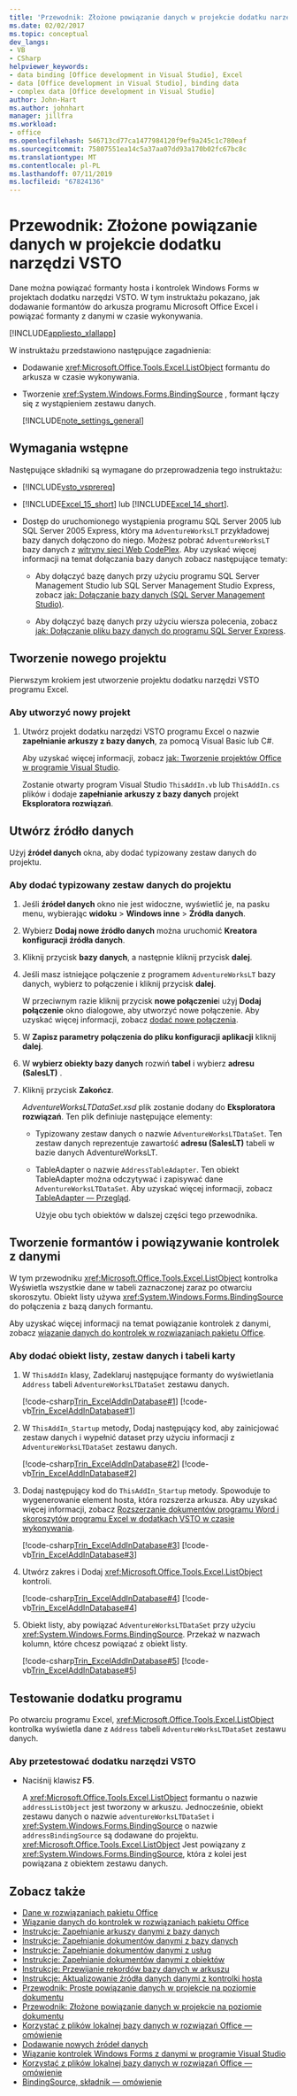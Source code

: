 ```yaml
---
title: 'Przewodnik: Złożone powiązanie danych w projekcie dodatku narzędzi VSTO'
ms.date: 02/02/2017
ms.topic: conceptual
dev_langs:
- VB
- CSharp
helpviewer_keywords:
- data binding [Office development in Visual Studio], Excel
- data [Office development in Visual Studio], binding data
- complex data [Office development in Visual Studio]
author: John-Hart
ms.author: johnhart
manager: jillfra
ms.workload:
- office
ms.openlocfilehash: 546713cd77ca1477984120f9ef9a245c1c780eaf
ms.sourcegitcommit: 75807551ea14c5a37aa07dd93a170b02fc67bc8c
ms.translationtype: MT
ms.contentlocale: pl-PL
ms.lasthandoff: 07/11/2019
ms.locfileid: "67824136"
---
```

# <a name="walkthrough-complex-data-binding-in-vsto-add-in-project"></a>Przewodnik: Złożone powiązanie danych w projekcie dodatku narzędzi VSTO
  Dane można powiązać formanty hosta i kontrolek Windows Forms w projektach dodatku narzędzi VSTO. W tym instruktażu pokazano, jak dodawanie formantów do arkusza programu Microsoft Office Excel i powiązać formanty z danymi w czasie wykonywania.

 [!INCLUDE[appliesto_xlallapp](../vsto/includes/appliesto-xlallapp-md.md)]

 W instruktażu przedstawiono następujące zagadnienia:

- Dodawanie <xref:Microsoft.Office.Tools.Excel.ListObject> formantu do arkusza w czasie wykonywania.

- Tworzenie <xref:System.Windows.Forms.BindingSource> , formant łączy się z wystąpieniem zestawu danych.

  [!INCLUDE[note_settings_general](../sharepoint/includes/note-settings-general-md.md)]

## <a name="prerequisites"></a>Wymagania wstępne
 Następujące składniki są wymagane do przeprowadzenia tego instruktażu:

- [!INCLUDE[vsto_vsprereq](../vsto/includes/vsto-vsprereq-md.md)]

- [!INCLUDE[Excel_15_short](../vsto/includes/excel-15-short-md.md)] lub [!INCLUDE[Excel_14_short](../vsto/includes/excel-14-short-md.md)].

- Dostęp do uruchomionego wystąpienia programu SQL Server 2005 lub SQL Server 2005 Express, który ma `AdventureWorksLT` przykładowej bazy danych dołączono do niego. Możesz pobrać `AdventureWorksLT` bazy danych z [witryny sieci Web CodePlex](http://go.microsoft.com/fwlink/?LinkId=115611). Aby uzyskać więcej informacji na temat dołączania bazy danych zobacz następujące tematy:

  - Aby dołączyć bazę danych przy użyciu programu SQL Server Management Studio lub SQL Server Management Studio Express, zobacz [jak: Dołączanie bazy danych (SQL Server Management Studio)](/sql/relational-databases/databases/attach-a-database).

  - Aby dołączyć bazę danych przy użyciu wiersza polecenia, zobacz [jak: Dołączanie pliku bazy danych do programu SQL Server Express](/previous-versions/sql/).

## <a name="create-a-new-project"></a>Tworzenie nowego projektu
 Pierwszym krokiem jest utworzenie projektu dodatku narzędzi VSTO programu Excel.

### <a name="to-create-a-new-project"></a>Aby utworzyć nowy projekt

1. Utwórz projekt dodatku narzędzi VSTO programu Excel o nazwie **zapełnianie arkuszy z bazy danych**, za pomocą Visual Basic lub C#.

     Aby uzyskać więcej informacji, zobacz [jak: Tworzenie projektów Office w programie Visual Studio](../vsto/how-to-create-office-projects-in-visual-studio.md).

     Zostanie otwarty program Visual Studio `ThisAddIn.vb` lub `ThisAddIn.cs` plików i dodaje **zapełnianie arkuszy z bazy danych** projekt **Eksploratora rozwiązań**.

## <a name="create-a-data-source"></a>Utwórz źródło danych
 Użyj **źródeł danych** okna, aby dodać typizowany zestaw danych do projektu.

### <a name="to-add-a-typed-dataset-to-the-project"></a>Aby dodać typizowany zestaw danych do projektu

1. Jeśli **źródeł danych** okno nie jest widoczne, wyświetlić je, na pasku menu, wybierając **widoku** > **Windows inne**  >   **Źródła danych**.

2. Wybierz **Dodaj nowe źródło danych** można uruchomić **Kreatora konfiguracji źródła danych**.

3. Kliknij przycisk **bazy danych**, a następnie kliknij przycisk **dalej**.

4. Jeśli masz istniejące połączenie z programem `AdventureWorksLT` bazy danych, wybierz to połączenie i kliknij przycisk **dalej**.

    W przeciwnym razie kliknij przycisk **nowe połączenie**i użyj **Dodaj połączenie** okno dialogowe, aby utworzyć nowe połączenie. Aby uzyskać więcej informacji, zobacz [dodać nowe połączenia](../data-tools/add-new-connections.md).

5. W **Zapisz parametry połączenia do pliku konfiguracji aplikacji** kliknij **dalej**.

6. W **wybierz obiekty bazy danych** rozwiń **tabel** i wybierz **adresu (SalesLT)** .

7. Kliknij przycisk **Zakończ**.

    *AdventureWorksLTDataSet.xsd* plik zostanie dodany do **Eksploratora rozwiązań**. Ten plik definiuje następujące elementy:

   - Typizowany zestaw danych o nazwie `AdventureWorksLTDataSet`. Ten zestaw danych reprezentuje zawartość **adresu (SalesLT)** tabeli w bazie danych AdventureWorksLT.

   - TableAdapter o nazwie `AddressTableAdapter`. Ten obiekt TableAdapter można odczytywać i zapisywać dane `AdventureWorksLTDataSet`. Aby uzyskać więcej informacji, zobacz [TableAdapter — Przegląd](../data-tools/fill-datasets-by-using-tableadapters.md#tableadapter-overview).

     Użyje obu tych obiektów w dalszej części tego przewodnika.

## <a name="create-controls-and-bind-controls-to-data"></a>Tworzenie formantów i powiązywanie kontrolek z danymi
 W tym przewodniku <xref:Microsoft.Office.Tools.Excel.ListObject> kontrolka Wyświetla wszystkie dane w tabeli zaznaczonej zaraz po otwarciu skoroszytu. Obiekt listy używa <xref:System.Windows.Forms.BindingSource> do połączenia z bazą danych formantu.

 Aby uzyskać więcej informacji na temat powiązanie kontrolek z danymi, zobacz [wiązanie danych do kontrolek w rozwiązaniach pakietu Office](../vsto/binding-data-to-controls-in-office-solutions.md).

### <a name="to-add-the-list-object-dataset-and-table-adapter"></a>Aby dodać obiekt listy, zestaw danych i tabeli karty

1. W `ThisAddIn` klasy, Zadeklaruj następujące formanty do wyświetlania `Address` tabeli `AdventureWorksLTDataSet` zestawu danych.

     [!code-csharp[Trin_ExcelAddInDatabase#1](../vsto/codesnippet/CSharp/Trin_ExcelAddInDatabase_O12/ThisAddIn.cs#1)]
     [!code-vb[Trin_ExcelAddInDatabase#1](../vsto/codesnippet/VisualBasic/Trin_ExcelAddInDatabase_O12/ThisAddIn.vb#1)]

2. W `ThisAddIn_Startup` metody, Dodaj następujący kod, aby zainicjować zestaw danych i wypełnić dataset przy użyciu informacji z `AdventureWorksLTDataSet` zestawu danych.

     [!code-csharp[Trin_ExcelAddInDatabase#2](../vsto/codesnippet/CSharp/Trin_ExcelAddInDatabase_O12/ThisAddIn.cs#2)]
     [!code-vb[Trin_ExcelAddInDatabase#2](../vsto/codesnippet/VisualBasic/Trin_ExcelAddInDatabase_O12/ThisAddIn.vb#2)]

3. Dodaj następujący kod do `ThisAddIn_Startup` metody. Spowoduje to wygenerowanie element hosta, która rozszerza arkusza. Aby uzyskać więcej informacji, zobacz [Rozszerzanie dokumentów programu Word i skoroszytów programu Excel w dodatkach VSTO w czasie wykonywania](../vsto/extending-word-documents-and-excel-workbooks-in-vsto-add-ins-at-run-time.md).

     [!code-csharp[Trin_ExcelAddInDatabase#3](../vsto/codesnippet/CSharp/Trin_ExcelAddInDatabase_O12/ThisAddIn.cs#3)]
     [!code-vb[Trin_ExcelAddInDatabase#3](../vsto/codesnippet/VisualBasic/Trin_ExcelAddInDatabase_O12/ThisAddIn.vb#3)]

4. Utwórz zakres i Dodaj <xref:Microsoft.Office.Tools.Excel.ListObject> kontroli.

     [!code-csharp[Trin_ExcelAddInDatabase#4](../vsto/codesnippet/CSharp/Trin_ExcelAddInDatabase_O12/ThisAddIn.cs#4)]
     [!code-vb[Trin_ExcelAddInDatabase#4](../vsto/codesnippet/VisualBasic/Trin_ExcelAddInDatabase_O12/ThisAddIn.vb#4)]

5. Obiekt listy, aby powiązać `AdventureWorksLTDataSet` przy użyciu <xref:System.Windows.Forms.BindingSource>. Przekaż w nazwach kolumn, które chcesz powiązać z obiekt listy.

     [!code-csharp[Trin_ExcelAddInDatabase#5](../vsto/codesnippet/CSharp/Trin_ExcelAddInDatabase_O12/ThisAddIn.cs#5)]
     [!code-vb[Trin_ExcelAddInDatabase#5](../vsto/codesnippet/VisualBasic/Trin_ExcelAddInDatabase_O12/ThisAddIn.vb#5)]

## <a name="test-the-add-in"></a>Testowanie dodatku programu
 Po otwarciu programu Excel, <xref:Microsoft.Office.Tools.Excel.ListObject> kontrolka wyświetla dane z `Address` tabeli `AdventureWorksLTDataSet` zestawu danych.

### <a name="to-test-the-vsto-add-in"></a>Aby przetestować dodatku narzędzi VSTO

- Naciśnij klawisz **F5**.

     A <xref:Microsoft.Office.Tools.Excel.ListObject> formantu o nazwie `addressListObject` jest tworzony w arkuszu. Jednocześnie, obiekt zestawu danych o nazwie `adventureWorksLTDataSet` i <xref:System.Windows.Forms.BindingSource> o nazwie `addressBindingSource` są dodawane do projektu. <xref:Microsoft.Office.Tools.Excel.ListObject> Jest powiązany z <xref:System.Windows.Forms.BindingSource>, która z kolei jest powiązana z obiektem zestawu danych.

## <a name="see-also"></a>Zobacz także

- [Dane w rozwiązaniach pakietu Office](../vsto/data-in-office-solutions.md)
- [Wiązanie danych do kontrolek w rozwiązaniach pakietu Office](../vsto/binding-data-to-controls-in-office-solutions.md)
- [Instrukcje: Zapełnianie arkuszy danymi z bazy danych](../vsto/how-to-populate-worksheets-with-data-from-a-database.md)
- [Instrukcje: Zapełnianie dokumentów danymi z bazy danych](../vsto/how-to-populate-documents-with-data-from-a-database.md)
- [Instrukcje: Zapełnianie dokumentów danymi z usług](../vsto/how-to-populate-documents-with-data-from-services.md)
- [Instrukcje: Zapełnianie dokumentów danymi z obiektów](../vsto/how-to-populate-documents-with-data-from-objects.md)
- [Instrukcje: Przewijanie rekordów bazy danych w arkuszu](../vsto/how-to-scroll-through-database-records-in-a-worksheet.md)
- [Instrukcje: Aktualizowanie źródła danych danymi z kontrolki hosta](../vsto/how-to-update-a-data-source-with-data-from-a-host-control.md)
- [Przewodnik: Proste powiązanie danych w projekcie na poziomie dokumentu](../vsto/walkthrough-simple-data-binding-in-a-document-level-project.md)
- [Przewodnik: Złożone powiązanie danych w projekcie na poziomie dokumentu](../vsto/walkthrough-complex-data-binding-in-a-document-level-project.md)
- [Korzystać z plików lokalnej bazy danych w rozwiązań Office ― omówienie](../vsto/using-local-database-files-in-office-solutions-overview.md)
- [Dodawanie nowych źródeł danych](../data-tools/add-new-data-sources.md)
- [Wiązanie kontrolek Windows Forms z danymi w programie Visual Studio](../data-tools/bind-windows-forms-controls-to-data-in-visual-studio.md)
- [Korzystać z plików lokalnej bazy danych w rozwiązań Office ― omówienie](../vsto/using-local-database-files-in-office-solutions-overview.md)
- [BindingSource, składnik — omówienie](/dotnet/framework/winforms/controls/bindingsource-component-overview)
